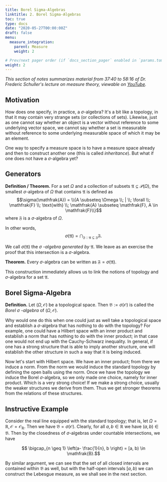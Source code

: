 ```yaml
---
title: Borel Sigma-Algebras
linktitle: 2. Borel Sigma-Algebras
toc: true
type: docs
date: "2020-05-27T00:00:00Z"
draft: false
menu:
  measure_integration:
    parent: Measure
    weight: 2

# Prev/next pager order (if `docs_section_pager` enabled in `params.toml`)
weight: 2
---
```

*This section of notes summarizes material from 37:40 to 58:16 of Dr. Frederic Schuller's lecture on measure theory, viewable on [YouTube](https://youtu.be/6ad9V8gvyBQ?t=2216).*

## Motivation
How does one specify, in practice, a $\sigma$-algebra?  It's a bit like a topology, in that it may contain very strange sets (or collections of sets).  Likewise, just as one cannot say whether an object is a vector without reference to some underlying vector space, we cannot say whether a set is measurable without reference to some underlying measurable space of which it may be an element. 

One way to specify a measure space is to have a measure space already and then to construct another one (this is called *inheritance*).  But what if one does not have a $\sigma$-algebra yet?  

## Generators
**Definition / Theorem.** For a set $\Omega$ and a collection of subsets $\mathfrak{A} \subseteq \mathscr{P}(\Omega)$, the smallest $\sigma$-algebra of $\Omega$ that contains $\mathfrak{A}$ is defined as 
$$\sigma(\mathfrak{A}) = \\{A \subseteq \Omega \\; | \\; \forall \\; \mathfrak{F} \\; \text{with} \\; \mathfrak{A} \subseteq \mathfrak{F}, A \in \mathfrak{F}\\}$$
where $\mathfrak{F}$ is a $\sigma$-algebra of $\Omega$.

In other words, 
$$\sigma(\mathfrak{A}) = \bigcap_{\mathfrak{F}: \mathfrak{A} \subseteq \mathfrak{F}} \mathfrak{F}.$$

We call $\sigma(\mathfrak{A})$ the $\sigma$ *-algebra generated by* $\mathfrak{A}$.  We leave as an exercise the proof that this intersection is a $\sigma$-algebra.

**Theorem.**  Every $\sigma$-algebra can be written as $\mathfrak{F} = \sigma(\mathfrak{A})$.

This construction immediately allows us to link the notions of topology and $\sigma$-algebra for a set $\mathfrak{A}$.  

## Borel Sigma-Algebra
**Definition.** Let $(\Omega, \mathscr{O})$ be a topological space.  Then $\mathfrak{B} := \sigma(\mathscr{O})$ is called the *Borel $\sigma$ -algebra* of $(\Omega, \mathscr{O})$.

Why would one do this when one could just as well take a topological space and establish a $\sigma$-algebra that has nothing to do with the topology?  For example, one could have a Hilbert space with an inner product and establish a norm that has nothing to do with the inner product; in that case one would not end up with the Cauchy-Schwarz inequality.  In general, if one has a strong structure that is able to imply another structure, one will establish the other structure in such a way that it is being induced.  

Now let's start with Hilbert space.  We have an inner product; from there we induce a norm.  From the norm we would induce the standard topology by defining the open balls using the norm.  Once we have the topology we induce the Borel $\sigma$-algebra, so we only made one choice, namely for inner product.  Which is a very strong choice!  If we make a strong choice, usually the weaker structures we derive from them.  Thus we get stronger theorems from the relations of these structures.  

## Instructive Example
Consider the real line equipped with the standard topology; that is, let $\Omega = \mathbb{R}, \mathscr{O}=\mathscr{O}_{\mathbb{R}}$. Then we have $\mathfrak{B} = \sigma(\mathscr{O})$.  Clearly, for all $a, b \in \mathbb{R}$ we have $(a, b) \in \mathfrak{B}$.  Then by the closedness of $\sigma$-algebras under countable intersections, we have 

$$ \bigcap_{n \geq 1} \left(a- \frac{1}{n}, b \right) = [a, b) \in \mathfrak{B}.$$

By similar argument, we can see that the set of all closed intervals are contained within $\mathfrak{B}$ as well, but with the half-open intervals $[a, b)$ we can construct the Lebesgue measure, as we shall see in the next section.  
